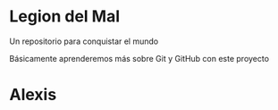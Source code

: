 # Legion del Mal
Un repositorio para conquistar el mundo

Básicamente aprenderemos más sobre Git y GitHub con este proyecto


# Alexis


